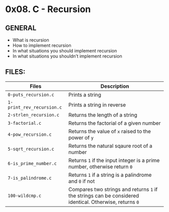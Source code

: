  # 0x08. C - Recursion 

## GENERAL
* What is recursion
* How to implement recursion
* In what situations you should implement recursion
* In what situations you shouldn’t implement recursion

## FILES:

|Files    | Description   |
|---------|---------------|
|`0-puts_recursion.c`|Prints a string|
|`1-print_rev_recursion.c`|Prints a string in reverse|
|`2-strlen_recursion.c`|Returns the length of a string|
|`3-factorial.c`|Returns the factorial of a given number|
|`4-pow_recursion.c`|Returns the value of `x` raised to the power of  `y` |
|`5-sqrt_recursion.c`|Returns the natural sqaure root of a number|
|`6-is_prime_number.c`|Returns `1` if the input integer is a prime number, otherwise return `0`|
|`7-is_palindrome.c`|Returns `1` if a string is a palindrome and `0` if not|
|`100-wildcmp.c`|Compares two strings and returns `1` if the strings can be considered identical. Otherwise, returns `0`|